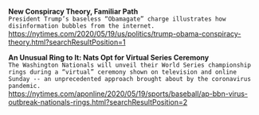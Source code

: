 **New Conspiracy Theory, Familiar Path**\
`President Trump’s baseless “Obamagate” charge illustrates how disinformation bubbles from the internet.`\
https://nytimes.com/2020/05/19/us/politics/trump-obama-conspiracy-theory.html?searchResultPosition=1

**An Unusual Ring to It: Nats Opt for Virtual Series Ceremony**\
`The Washington Nationals will unveil their World Series championship rings during a “virtual” ceremony shown on television and online Sunday -- an unprecedented approach brought about by the coronavirus pandemic.`\
https://nytimes.com/aponline/2020/05/19/sports/baseball/ap-bbn-virus-outbreak-nationals-rings.html?searchResultPosition=2

